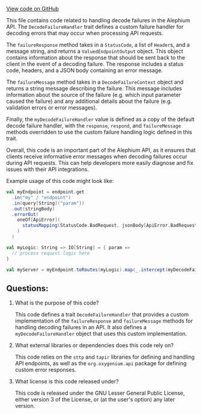 [View code on GitHub](https://github.com/oxygenium/oxygenium/api/src/main/scala/org/oxygenium/api/DecodeFailureHandler.scala)

This file contains code related to handling decode failures in the Alephium API. The `DecodeFailureHandler` trait defines a custom failure handler for decoding errors that may occur when processing API requests. 

The `failureResponse` method takes in a `StatusCode`, a list of `Header`s, and a message string, and returns a `ValuedEndpointOutput` object. This object contains information about the response that should be sent back to the client in the event of a decoding failure. The response includes a status code, headers, and a JSON body containing an error message. 

The `failureMessage` method takes in a `DecodeFailureContext` object and returns a string message describing the failure. This message includes information about the source of the failure (e.g. which input parameter caused the failure) and any additional details about the failure (e.g. validation errors or error messages). 

Finally, the `myDecodeFailureHandler` value is defined as a copy of the default decode failure handler, with the `response`, `respond`, and `failureMessage` methods overridden to use the custom failure handling logic defined in this trait. 

Overall, this code is an important part of the Alephium API, as it ensures that clients receive informative error messages when decoding failures occur during API requests. This can help developers more easily diagnose and fix issues with their API integrations. 

Example usage of this code might look like:

```scala
val myEndpoint = endpoint.get
  .in("my" / "endpoint")
  .in(query[String]("param"))
  .out(stringBody)
  .errorOut(
    oneOf[ApiError](
      statusMapping(StatusCode.BadRequest, jsonBody[ApiError.BadRequest])
    )
  )

val myLogic: String => IO[String] = { param =>
  // process request logic here
}

val myServer = myEndpoint.toRoutes(myLogic).map(_.intercept(myDecodeFailureHandler))
```
## Questions: 
 1. What is the purpose of this code?
    
    This code defines a trait `DecodeFailureHandler` that provides a custom implementation of the `failureResponse` and `failureMessage` methods for handling decoding failures in an API. It also defines a `myDecodeFailureHandler` object that uses this custom implementation.

2. What external libraries or dependencies does this code rely on?
    
    This code relies on the `sttp` and `tapir` libraries for defining and handling API endpoints, as well as the `org.oxygenium.api` package for defining custom error responses.

3. What license is this code released under?
    
    This code is released under the GNU Lesser General Public License, either version 3 of the License, or (at the user's option) any later version.